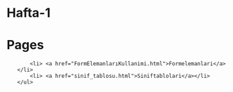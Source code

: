 # Hafta-1
<!DOCTYPE html>
<html lang="en">
<head>
    <meta charset="UTF-8">
    <meta name="viewport" content="width=device-width, initial-scale=1.0">
    <title>Document</title>
</head>
<body>
    <h1>Pages</h1>
    <ul>
        
        <li> <a href="FormElemanlarıKullanimi.html">Formelemanlari</a></li>
        <li> <a href="sinif_tablosu.html">Siniftablolari</a></li>
    </ul>
</body>
</html>
